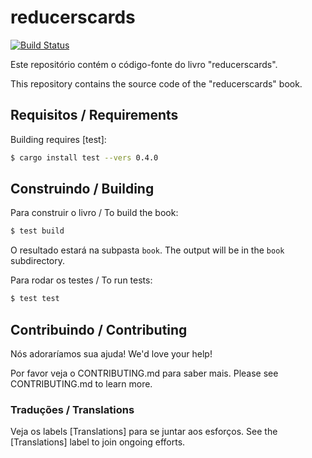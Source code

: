 # reducerscards

[![Build Status](https://travis-ci.com/user/reducerscards.svg?branch=master)](https://travis-ci.com/user/reducerscards)

Este repositório contém o código-fonte do livro "reducerscards".

This repository contains the source code of the "reducerscards" book.

## Requisitos / Requirements

Building requires [test]:

```bash
$ cargo install test --vers 0.4.0
```

## Construindo / Building

Para construir o livro / To build the book:

```bash
$ test build
```

O resultado estará na subpasta `book`. 
The output will be in the `book` subdirectory.

Para rodar os testes / To run tests:

```bash
$ test test
```

## Contribuindo / Contributing

Nós adoraríamos sua ajuda! 
We'd love your help!

Por favor veja o CONTRIBUTING.md para saber mais.
Please see CONTRIBUTING.md to learn more.

### Traduções / Translations

Veja os labels [Translations] para se juntar aos esforços.
See the [Translations] label to join ongoing efforts.

